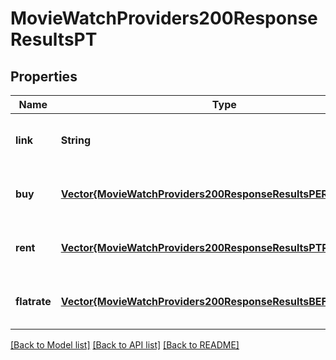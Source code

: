 # MovieWatchProviders200ResponseResultsPT


## Properties
Name | Type | Description | Notes
------------ | ------------- | ------------- | -------------
**link** | **String** |  | [optional] [default to nothing]
**buy** | [**Vector{MovieWatchProviders200ResponseResultsPERentInner}**](MovieWatchProviders200ResponseResultsPERentInner.md) |  | [optional] [default to nothing]
**rent** | [**Vector{MovieWatchProviders200ResponseResultsPTRentInner}**](MovieWatchProviders200ResponseResultsPTRentInner.md) |  | [optional] [default to nothing]
**flatrate** | [**Vector{MovieWatchProviders200ResponseResultsBEFlatrateInner}**](MovieWatchProviders200ResponseResultsBEFlatrateInner.md) |  | [optional] [default to nothing]


[[Back to Model list]](../README.md#models) [[Back to API list]](../README.md#api-endpoints) [[Back to README]](../README.md)



